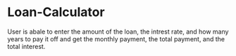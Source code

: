 # Loan-Calculator
User is abale to enter the amount of the loan, the intrest rate, and how many years to pay it off
and get the monthly payment, the total payment, and the total interest.


